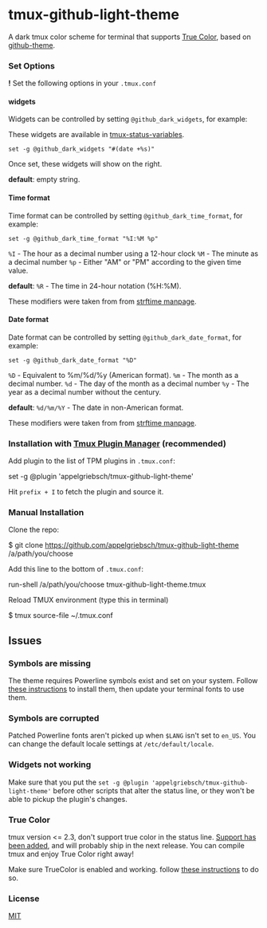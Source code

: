 # tmux-github-light-theme
A dark tmux color scheme for terminal that supports [True Color](https://en.wikipedia.org/wiki/Color_depth#True_color_.2824-bit.29), based on [github-theme](https://github.com/appelgriebsch/github-theme-contrib).

### Set Options

**!** Set the following options in your `.tmux.conf`

#### widgets

Widgets can be controlled by setting `@github_dark_widgets`, for example:

These widgets are available in [tmux-status-variables](https://github.com/odedlaz/tmux-status-variables).

```
set -g @github_dark_widgets "#(date +%s)"
```

Once set, these widgets will show on the right.

**default**: empty string.

#### Time format

Time format can be controlled by setting `@github_dark_time_format`, for example:

```
set -g @github_dark_time_format "%I:%M %p"
```

`%I` - The hour as a decimal number using a 12-hour clock
`%M` - The minute as a decimal number
`%p` -  Either "AM" or "PM" according to the given time value.

**default**: `%R` - The time in 24-hour notation (%H:%M).

These modifiers were taken from from [strftime manpage](http://man7.org/linux/man-pages/man3/strftime.3.html).

#### Date format

Date format can be controlled by setting `@github_dark_date_format`, for example:

```
set -g @github_dark_date_format "%D"
```

`%D` - Equivalent to %m/%d/%y (American format).
`%m` - The month as a decimal number.
`%d` - The day of the month as a decimal number
`%y` - The year as a decimal number without the century.

**default**: `%d/%m/%Y` - The date in non-American format.

These modifiers were taken from from [strftime manpage](http://man7.org/linux/man-pages/man3/strftime.3.html).

### Installation with [Tmux Plugin Manager](https://github.com/tmux-plugins/tpm) (recommended)

Add plugin to the list of TPM plugins in `.tmux.conf`:

set -g @plugin 'appelgriebsch/tmux-github-light-theme'

Hit `prefix + I` to fetch the plugin and source it.

### Manual Installation

Clone the repo:

$ git clone https://github.com/appelgriebsch/tmux-github-light-theme /a/path/you/choose

Add this line to the bottom of `.tmux.conf`:

run-shell /a/path/you/choose tmux-github-light-theme.tmux

Reload TMUX environment (type this in terminal)

   $ tmux source-file ~/.tmux.conf

## Issues

### Symbols are missing

   The theme requires Powerline symbols exist and set on your system. Follow [these instructions](https://github.com/powerline/fonts) to install them, then update your terminal fonts to use them.

### Symbols are corrupted

   Patched Powerline fonts aren't picked up when `$LANG` isn't set to `en_US`.
   You can change the default locale settings at `/etc/default/locale`.


### Widgets not working

   Make sure that you put the `set -g @plugin 'appelgriebsch/tmux-github-light-theme'` before other scripts that alter the status line, or they won't be able to pickup the plugin's changes.

### True Color

   tmux version <= 2.3, don't support true color in the status line.
   [Support has been added](https://github.com/tmux/tmux/issues/490), and will probably ship in the next release.
   You can compile tmux and enjoy True Color right away!

   Make sure TrueColor is enabled and working. follow [these instructions](https://sunaku.github.io/tmux-24bit-color.html#usage) to do so.

### License

[MIT](LICENSE)
